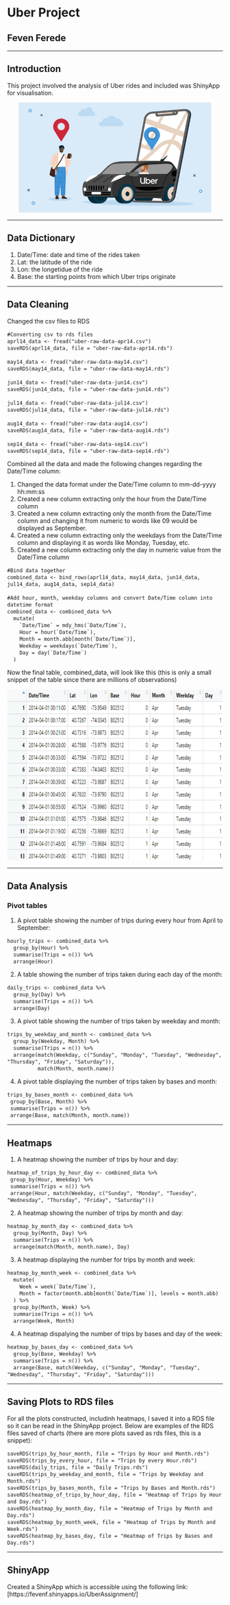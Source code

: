 # Uber Project
## Feven Ferede
---
## Introduction
This project involved the analysis of Uber rides and included was ShinyApp for visualisation.
<div align = "center">
<img src = "Images/uber photo.webp" width = "450")>
</div>

---

## Data Dictionary
1. Date/Time: date and time of the rides taken 
2. Lat: the latitude of the ride
3. Lon: the longetidue of the ride
4. Base: the starting points from which Uber trips originate
   
---

## Data Cleaning
Changed the csv files to RDS
```
#Converting csv to rds files
aprl14_data <- fread("uber-raw-data-apr14.csv")
saveRDS(aprl14_data, file = "uber-raw-data-apr14.rds")

may14_data <- fread("uber-raw-data-may14.csv")
saveRDS(may14_data, file = "uber-raw-data-may14.rds")

jun14_data <- fread("uber-raw-data-jun14.csv")
saveRDS(jun14_data, file = "uber-raw-data-jun14.rds")

jul14_data <- fread("uber-raw-data-jul14.csv")
saveRDS(jul14_data, file = "uber-raw-data-jul14.rds")

aug14_data <- fread("uber-raw-data-aug14.csv")
saveRDS(aug14_data, file = "uber-raw-data-aug14.rds")

sep14_data <- fread("uber-raw-data-sep14.csv")
saveRDS(sep14_data, file = "uber-raw-data-sep14.rds")
```
Combined all the data and made the following changes regarding the Date/Time column:
1. Changed the data format under the Date/Time column to mm-dd-yyyy hh:mm:ss
2. Created a new column extracting only the hour from the Date/Time column
3. Created a new column extracting only the month from the Date/Time column and changing it from numeric to words like 09 would be displayed as September.
4. Created a new column extracting only the weekdays from the Date/Time column and displaying it as words like Monday, Tuesday, etc.
5. Created a new column extracting only the day in numeric value from the Date/Time column

```
#Bind data together
combined_data <- bind_rows(aprl14_data, may14_data, jun14_data, jul14_data, aug14_data, sep14_data)

#Add hour, month, weekday columns and convert Date/Time column into datetime format
combined_data <- combined_data %>%
  mutate(
    `Date/Time` = mdy_hms(`Date/Time`), 
    Hour = hour(`Date/Time`),             
    Month = month.abb[month(`Date/Time`)],
    Weekday = weekdays(`Date/Time`),
    Day = day(`Date/Time`) 
  )
```

Now the final table, combined_data, will look like this (this is only a small snippet of the table since there are millions of observations)

<img src="Images/combined data sample image.png" height = "400" width = "750">

---
## Data Analysis
### Pivot tables 
1. A pivot table showing the number of trips during every hour from April to September:
```
hourly_trips <- combined_data %>%
  group_by(Hour) %>%
  summarise(Trips = n()) %>%
  arrange(Hour)
```
2. A table showing the number of trips taken during each day of the month:
```
daily_trips <- combined_data %>%
  group_by(Day) %>%
  summarise(Trips = n()) %>%
  arrange(Day)
  ```
3. A pivot table showing the number of trips taken by weekday and month:
```
trips_by_weekday_and_month <- combined_data %>%
  group_by(Weekday, Month) %>%
  summarise(Trips = n()) %>%
  arrange(match(Weekday, c("Sunday", "Monday", "Tuesday", "Wednesday", "Thursday", "Friday", "Saturday")), 
          match(Month, month.name))
  ```      
4. A pivot table displaying the number of trips taken by bases and month:
 ``` 
trips_by_bases_month <- combined_data %>%
  group_by(Base, Month) %>%
  summarise(Trips = n()) %>%
  arrange(Base, match(Month, month.name))
 ``` 
---

## Heatmaps
1. A heatmap showing the number of trips by hour and day:
 ```
heatmap_of_trips_by_hour_day <- combined_data %>%
  group_by(Hour, Weekday) %>%
  summarise(Trips = n()) %>%
  arrange(Hour, match(Weekday, c("Sunday", "Monday", "Tuesday", "Wednesday", "Thursday", "Friday", "Saturday")))
 ```
2. A heatmap showing the number of trips by month and day:
```
heatmap_by_month_day <- combined_data %>%
  group_by(Month, Day) %>%
  summarise(Trips = n()) %>%
  arrange(match(Month, month.name), Day)
```
3. A heatmap displaying the number for trips by month and week:
```
heatmap_by_month_week <- combined_data %>%
  mutate(
    Week = week(`Date/Time`),
    Month = factor(month.abb[month(`Date/Time`)], levels = month.abb)
  ) %>%
  group_by(Month, Week) %>%
  summarise(Trips = n()) %>%
  arrange(Week, Month)
```
4. A heatmap dispalying the number of trips by bases and day of the week:
```
heatmap_by_bases_day <- combined_data %>%
  group_by(Base, Weekday) %>%
  summarise(Trips = n()) %>%
  arrange(Base, match(Weekday, c("Sunday", "Monday", "Tuesday", "Wednesday", "Thursday", "Friday", "Saturday")))
```
---

## Saving Plots to RDS files
For all the plots constructed, includinh heatmaps, I saved it into a RDS file so it can be read in the ShinyApp project. Below are examples of the RDS files saved of charts (there are more plots saved as rds files, this is a snippet):
```
saveRDS(trips_by_hour_month, file = "Trips by Hour and Month.rds")
saveRDS(trips_by_every_hour, file = "Trips by every Hour.rds")
saveRDS(daily_trips, file = "Daily Trips.rds")
saveRDS(trips_by_weekday_and_month, file = "Trips by Weekday and Month.rds")
saveRDS(trips_by_bases_month, file = "Trips by Bases and Month.rds")
saveRDS(heatmap_of_trips_by_hour_day, file = "Heatmap of Trips by Hour and Day.rds")
saveRDS(heatmap_by_month_day, file = "Heatmap of Trips by Month and Day.rds")
saveRDS(heatmap_by_month_week, file = "Heatmap of Trips by Month and Week.rds")
saveRDS(heatmap_by_bases_day, file = "Heatmap of Trips by Bases and Day.rds")
```
---

## ShinyApp
<p>
  Created a ShinyApp which is accessible using the following link:
  [https://fevenf.shinyapps.io/UberAssignment/]
</p>



